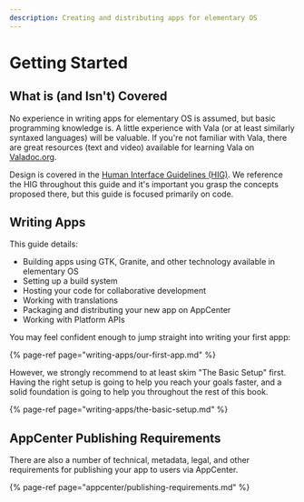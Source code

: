```yaml
---
description: Creating and distributing apps for elementary OS
---
```


# Getting Started

## What is \(and Isn't\) Covered

No experience in writing apps for elementary OS is assumed, but basic programming knowledge is. A little experience with Vala (or at least similarly syntaxed languages) will be valuable. If you're not familiar with Vala, there are great resources (text and video) available for learning Vala on [Valadoc.org](https://valadoc.org/).

Design is covered in the [Human Interface Guidelines \(HIG\)](https://docs.elementary.io/hig/). We reference the HIG throughout this guide and it's important you grasp the concepts proposed there, but this guide is focused primarily on code.

## Writing Apps

This guide details:
* Building apps using GTK, Granite, and other technology available in elementary OS
* Setting up a build system
* Hosting your code for collaborative development
* Working with translations
* Packaging and distributing your new app on AppCenter
* Working with Platform APIs

You may feel confident enough to jump straight into writing your first appp:

{% page-ref page="writing-apps/our-first-app.md" %}

However, we strongly recommend to at least skim "The Basic Setup" first. Having the right setup is going to help you reach your goals faster, and a solid foundation is going to help you throughout the rest of this book.

{% page-ref page="writing-apps/the-basic-setup.md" %}

## AppCenter Publishing Requirements

There are also a number of technical, metadata, legal, and other requirements for publishing your app to users via AppCenter.

{% page-ref page="appcenter/publishing-requirements.md" %}

